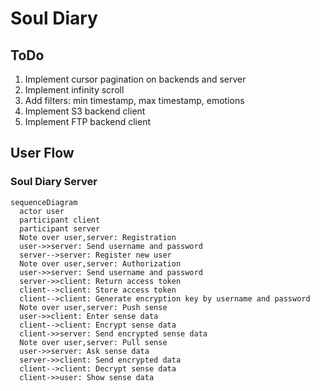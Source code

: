 # Soul Diary

## ToDo

1. Implement cursor pagination on backends and server
2. Implement infinity scroll 
3. Add filters: min timestamp, max timestamp, emotions
4. Implement S3 backend client
5. Implement FTP backend client

## User Flow

### Soul Diary Server

```mermaid
sequenceDiagram
  actor user
  participant client
  participant server
  Note over user,server: Registration
  user->>server: Send username and password
  server-->server: Register new user
  Note over user,server: Authorization
  user->>server: Send username and password
  server->>client: Return access token
  client-->client: Store access token
  client-->client: Generate encryption key by username and password
  Note over user,server: Push sense
  user->>client: Enter sense data
  client-->client: Encrypt sense data
  client->>server: Send encrypted sense data
  Note over user,server: Pull sense
  user->>server: Ask sense data
  server->>client: Send encrypted data
  client-->client: Decrypt sense data
  client->>user: Show sense data
```
